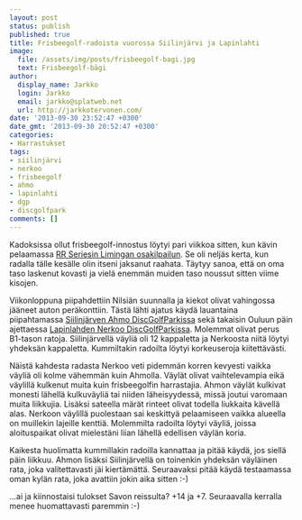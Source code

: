 ```yaml
---
layout: post
status: publish
published: true
title: Frisbeegolf-radoista vuorossa Siilinjärvi ja Lapinlahti
image:
  file: /assets/img/posts/frisbeegolf-bagi.jpg
  text: Frisbeegolf-bägi
author:
  display_name: Jarkko
  login: Jarkko
  email: jarkko@splatweb.net
  url: http://jarkkotervonen.com/
date: '2013-09-30 23:52:47 +0300'
date_gmt: '2013-09-30 20:52:47 +0300'
categories:
- Harrastukset
tags:
- siilinjärvi
- nerkoo
- frisbeegolf
- ahmo
- lapinlahti
- dgp
- discgolfpark
comments: []
---
```

Kadoksissa ollut frisbeegolf-innostus löytyi pari viikkoa sitten, kun kävin pelaamassa [RR Seriesin Limingan osakilpailun](http://www.pdga.com/tournament_results/107414). Se oli neljäs kerta, kun radalla tälle kesälle olin itseni jaksanut raahata. Täytyy sanoa, että on oma taso laskenut kovasti ja vielä enemmän muiden taso noussut sitten viime kisojen.

Viikonloppuna piipahdettiin Nilsiän suunnalla ja kiekot olivat vahingossa jääneet auton peräkonttiin. Tästä lähti ajatus käydä lauantaina piipahtamassa [Siilinjärven Ahmo DiscGolfParkissa](http://frisbeegolfradat.fi/rata/ahmo_discgolfpark) sekä takaisin Ouluun päin ajettaessa [Lapinlahden Nerkoo DiscGolfParkissa](http://frisbeegolfradat.fi/rata/nerkoo_discgolfpark_lapinlahti). Molemmat olivat perus B1-tason ratoja. Siilinjärvellä väyliä oli 12 kappaletta ja Nerkoosta niitä löytyi yhdeksän kappaletta. Kummiltakin radoilta löytyi korkeuseroja kiitettävästi.

Näistä kahdesta radasta Nerkoo veti pidemmän korren kevyesti vaikka väyliä oli kolme vähemmän kuin Ahmolla. Väylät olivat vaihtelevampia eikä väylillä kulkenut muita kuin frisbeegolfin harrastajia. Ahmon väylät kulkivat monesti lähellä kulkuväyliä tai niiden läheisyydessä, missä joutui varomaan muita liikkujia. Lisäksi sateella märät rinteet olivat todella liukkaita kävellä alas. Nerkoon väylillä puolestaan sai keskittyä pelaamiseen vaikka alueella on muillekin lajeille kenttiä. Molemmilta radoilta löytyi väyliä, joissa aloituspaikat olivat mielestäni liian lähellä edellisen väylän koria.

Kaikesta huolimatta kummillakin radoilla kannattaa ja pitää käydä, jos siellä päin liikkuu. Ahmon lisäksi Siilinjärvellä on toinenkin yhdeksän väyläinen rata, joka valitettavasti jäi kiertämättä. Seuraavaksi pitää käydä testaamassa oman kylän rata, joka avattiin jokin aika sitten :-)

...ai ja kiinnostaisi tulokset Savon reissulta? +14 ja +7. Seuraavalla kerralla menee huomattavasti paremmin :-)

